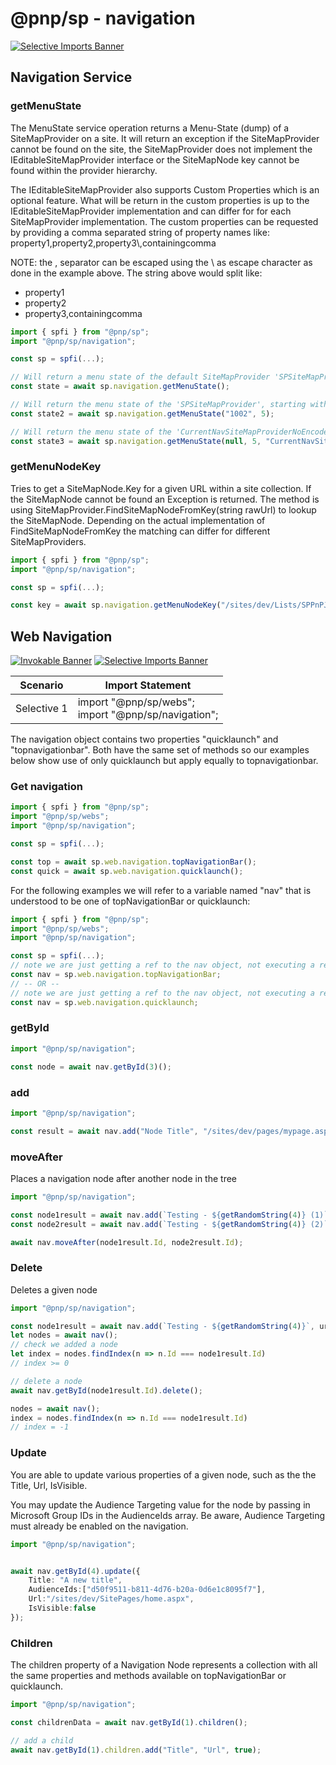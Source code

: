 # @pnp/sp - navigation

[![Selective Imports Banner](https://img.shields.io/badge/Selective%20Imports-informational.svg)](../concepts/selective-imports.md)  

## Navigation Service

### getMenuState

The MenuState service operation returns a Menu-State (dump) of a SiteMapProvider on a site. It will return an exception if the SiteMapProvider cannot be found on the site, the SiteMapProvider does not implement the IEditableSiteMapProvider interface or the SiteMapNode key cannot be found within the provider hierarchy.

The IEditableSiteMapProvider also supports Custom Properties which is an optional feature. What will be return in the custom properties is up to the IEditableSiteMapProvider implementation and can differ for for each SiteMapProvider implementation. The custom properties can be requested by providing a comma separated string of property names like: property1,property2,property3\\,containingcomma

NOTE: the , separator can be escaped using the \ as escape character as done in the example above. The string above would split like:

* property1
* property2
* property3,containingcomma

```TypeScript
import { spfi } from "@pnp/sp";
import "@pnp/sp/navigation";

const sp = spfi(...);

// Will return a menu state of the default SiteMapProvider 'SPSiteMapProvider' where the dump starts a the RootNode (within the site) with a depth of 10 levels.
const state = await sp.navigation.getMenuState();

// Will return the menu state of the 'SPSiteMapProvider', starting with the node with the key '1002' with a depth of 5
const state2 = await sp.navigation.getMenuState("1002", 5);

// Will return the menu state of the 'CurrentNavSiteMapProviderNoEncode' from the root node of the provider with a depth of 5
const state3 = await sp.navigation.getMenuState(null, 5, "CurrentNavSiteMapProviderNoEncode");
```

### getMenuNodeKey

Tries to get a SiteMapNode.Key for a given URL within a site collection. If the SiteMapNode cannot be found an Exception is returned. The method is using SiteMapProvider.FindSiteMapNodeFromKey(string rawUrl) to lookup the SiteMapNode. Depending on the actual implementation of FindSiteMapNodeFromKey the matching can differ for different SiteMapProviders.

```TypeScript
import { spfi } from "@pnp/sp";
import "@pnp/sp/navigation";

const sp = spfi(...);

const key = await sp.navigation.getMenuNodeKey("/sites/dev/Lists/SPPnPJSExampleList/AllItems.aspx");
```

## Web Navigation

[![Invokable Banner](https://img.shields.io/badge/Invokable-informational.svg)](../concepts/invokable.md) [![Selective Imports Banner](https://img.shields.io/badge/Selective%20Imports-informational.svg)](../concepts/selective-imports.md)  

|Scenario|Import Statement|
|--|--|
|Selective 1|import "@pnp/sp/webs";<br />import "@pnp/sp/navigation";

The navigation object contains two properties "quicklaunch" and "topnavigationbar". Both have the same set of methods so our examples below show use of only quicklaunch but apply equally to topnavigationbar.

### Get navigation

```TypeScript
import { spfi } from "@pnp/sp";
import "@pnp/sp/webs";
import "@pnp/sp/navigation";

const sp = spfi(...);

const top = await sp.web.navigation.topNavigationBar();
const quick = await sp.web.navigation.quicklaunch();
```

For the following examples we will refer to a variable named "nav" that is understood to be one of topNavigationBar or quicklaunch:

```TypeScript
import { spfi } from "@pnp/sp";
import "@pnp/sp/webs";
import "@pnp/sp/navigation";

const sp = spfi(...);
// note we are just getting a ref to the nav object, not executing a request
const nav = sp.web.navigation.topNavigationBar;
// -- OR -- 
// note we are just getting a ref to the nav object, not executing a request
const nav = sp.web.navigation.quicklaunch;
```

### getById

```TypeScript
import "@pnp/sp/navigation";

const node = await nav.getById(3)();
```

### add

```TypeScript
import "@pnp/sp/navigation";

const result = await nav.add("Node Title", "/sites/dev/pages/mypage.aspx", true);

```

### moveAfter

Places a navigation node after another node in the tree

```TypeScript
import "@pnp/sp/navigation";

const node1result = await nav.add(`Testing - ${getRandomString(4)} (1)`, url, true);
const node2result = await nav.add(`Testing - ${getRandomString(4)} (2)`, url, true);

await nav.moveAfter(node1result.Id, node2result.Id);
```

### Delete

Deletes a given node

```TypeScript
import "@pnp/sp/navigation";

const node1result = await nav.add(`Testing - ${getRandomString(4)}`, url, true);
let nodes = await nav();
// check we added a node
let index = nodes.findIndex(n => n.Id === node1result.Id)
// index >= 0

// delete a node
await nav.getById(node1result.Id).delete();

nodes = await nav();
index = nodes.findIndex(n => n.Id === node1result.Id)
// index = -1
```

### Update
You are able to update various properties of a given node, such as the the Title, Url, IsVisible.

You may update the Audience Targeting value for the node by passing in Microsoft Group IDs in the AudienceIds array. Be aware, Audience Targeting must already be enabled on the navigation.

```TypeScript
import "@pnp/sp/navigation";


await nav.getById(4).update({
    Title: "A new title",
    AudienceIds:["d50f9511-b811-4d76-b20a-0d6e1c8095f7"],
    Url:"/sites/dev/SitePages/home.aspx",
    IsVisible:false
});
```

### Children

The children property of a Navigation Node represents a collection with all the same properties and methods available on topNavigationBar or quicklaunch.

```TypeScript
import "@pnp/sp/navigation";

const childrenData = await nav.getById(1).children();

// add a child
await nav.getById(1).children.add("Title", "Url", true);
```
